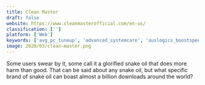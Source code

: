 ```yaml
---
title: Clean Master
draft: false 
website: https://www.cleanmasterofficial.com/en-us/
classification: ['']
platform: ['Web']
keywords: ['avg_pc_tuneup', 'advanced_systemcare', 'auslogics_boostspeed', 'avast_cleanup', 'bleachbit', 'ccleaner', 'cleanmymac_x', 'comodo_system_utilities', 'glary_utilities', 'greenify', 'mobikin_cleaner_for_ios', 'onyx_by_titanium', 'privazer', 'remo_more', 'slimcleaner', 'system_mechanic', 'system_ninja', 'toolwiz_care', 'wise_care_365', 'wise_disk_cleaner', 'wise_registry_cleaner', 'jv16_powertools']
image: 2020/03/clean-master.png
---
```

Some users swear by it, some call it a glorified snake oil that does more harm than good. That can be said about any snake oil, but what specific brand of snake oil can boast almost a billion downloads around the world?